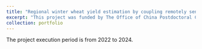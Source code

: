```yaml
---
title: "Regional winter wheat yield estimation by coupling remotely sensed sun-induced chlorophyll fluorescence data and crop growth model. (Funding Agency: The Office of China Postdoctoral Council)"
excerpt: "This project was funded by The Office of China Postdoctoral Council (OCPC) in 2022."
collection: portfolio
---
```


The project execution period is from 2022 to 2024.

